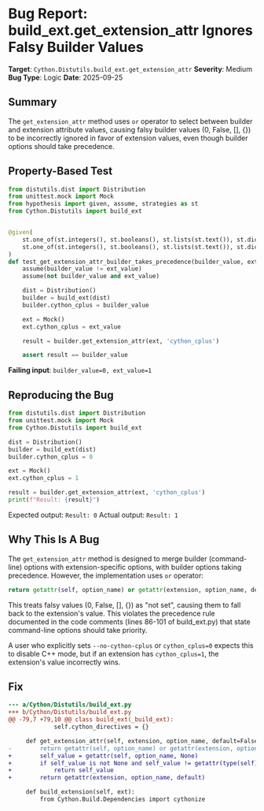 # Bug Report: build_ext.get_extension_attr Ignores Falsy Builder Values

**Target**: `Cython.Distutils.build_ext.get_extension_attr`
**Severity**: Medium
**Bug Type**: Logic
**Date**: 2025-09-25

## Summary

The `get_extension_attr` method uses `or` operator to select between builder and extension attribute values, causing falsy builder values (0, False, [], {}) to be incorrectly ignored in favor of extension values, even though builder options should take precedence.

## Property-Based Test

```python
from distutils.dist import Distribution
from unittest.mock import Mock
from hypothesis import given, assume, strategies as st
from Cython.Distutils import build_ext


@given(
    st.one_of(st.integers(), st.booleans(), st.lists(st.text()), st.dictionaries(st.text(), st.integers())),
    st.one_of(st.integers(), st.booleans(), st.lists(st.text()), st.dictionaries(st.text(), st.integers())),
)
def test_get_extension_attr_builder_takes_precedence(builder_value, ext_value):
    assume(builder_value != ext_value)
    assume(not builder_value and ext_value)

    dist = Distribution()
    builder = build_ext(dist)
    builder.cython_cplus = builder_value

    ext = Mock()
    ext.cython_cplus = ext_value

    result = builder.get_extension_attr(ext, 'cython_cplus')

    assert result == builder_value
```

**Failing input**: `builder_value=0, ext_value=1`

## Reproducing the Bug

```python
from distutils.dist import Distribution
from unittest.mock import Mock
from Cython.Distutils import build_ext

dist = Distribution()
builder = build_ext(dist)
builder.cython_cplus = 0

ext = Mock()
ext.cython_cplus = 1

result = builder.get_extension_attr(ext, 'cython_cplus')
print(f"Result: {result}")
```

Expected output: `Result: 0`
Actual output: `Result: 1`

## Why This Is A Bug

The `get_extension_attr` method is designed to merge builder (command-line) options with extension-specific options, with builder options taking precedence. However, the implementation uses `or` operator:

```python
return getattr(self, option_name) or getattr(extension, option_name, default)
```

This treats falsy values (0, False, [], {}) as "not set", causing them to fall back to the extension's value. This violates the precedence rule documented in the code comments (lines 86-101 of build_ext.py) that state command-line options should take priority.

A user who explicitly sets `--no-cython-cplus` or `cython_cplus=0` expects this to disable C++ mode, but if an extension has `cython_cplus=1`, the extension's value incorrectly wins.

## Fix

```diff
--- a/Cython/Distutils/build_ext.py
+++ b/Cython/Distutils/build_ext.py
@@ -79,7 +79,10 @@ class build_ext(_build_ext):
             self.cython_directives = {}

     def get_extension_attr(self, extension, option_name, default=False):
-        return getattr(self, option_name) or getattr(extension, option_name, default)
+        self_value = getattr(self, option_name, None)
+        if self_value is not None and self_value != getattr(type(self), option_name, None):
+            return self_value
+        return getattr(extension, option_name, default)

     def build_extension(self, ext):
         from Cython.Build.Dependencies import cythonize
```